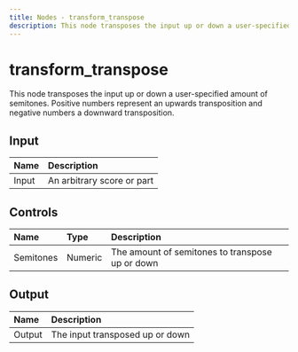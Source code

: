 ```yaml
---
title: Nodes - transform_transpose
description: This node transposes the input up or down a user-specified amount of semitones. Positive numbers represent an upwards transposition and negative numbers a downward transposition.
---
```


# transform_transpose

This node transposes the input up or down a user-specified amount of semitones. Positive numbers represent an upwards transposition and negative numbers a downward transposition.

## Input

| Name  | Description                |
| :---- | :------------------------- |
| Input | An arbitrary score or part |

## Controls

| Name      | Type    | Description                                     |
| :-------- | :------ | :---------------------------------------------- |
| Semitones | Numeric | The amount of semitones to transpose up or down |

## Output

| Name   | Description                     |
| :----- | :------------------------------ |
| Output | The input transposed up or down |

